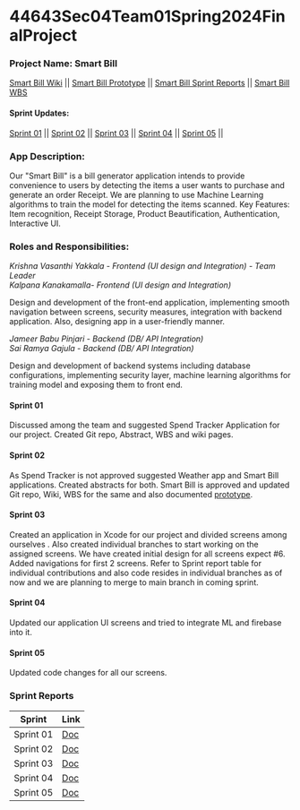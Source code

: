 # 44643Sec04Team01Spring2024FinalProject

### Project Name: Smart Bill

[Smart Bill Wiki](https://github.com/VasanthiY/44643Sec04Team01Spring2024FinalProject/wiki/Smart-Bill) ||
[Smart Bill Prototype](https://github.com/VasanthiY/44643Sec04Team01Spring2024FinalProject/blob/main/44643Sec04Team01_Prototype.docx) ||
[Smart Bill Sprint Reports](https://github.com/VasanthiY/44643Sec04Team01Spring2024FinalProject/blob/main/README.md#sprint-reports) ||
[Smart Bill WBS](https://github.com/users/VasanthiY/projects/2/views/1)

#### Sprint Updates: 
[Sprint 01](https://github.com/VasanthiY/44643Sec04Team01Spring2024FinalProject/blob/main/README.md#sprint-01) ||
[Sprint 02](https://github.com/VasanthiY/44643Sec04Team01Spring2024FinalProject/blob/main/README.md#sprint-02) ||
[Sprint 03](https://github.com/VasanthiY/44643Sec04Team01Spring2024FinalProject/blob/main/README.md#sprint-03) ||
[Sprint 04](https://github.com/VasanthiY/44643Sec04Team01Spring2024FinalProject/blob/main/README.md#sprint-04) ||
[Sprint 05](https://github.com/VasanthiY/44643Sec04Team01Spring2024FinalProject/blob/main/README.md#sprint-05) ||

### App Description:
Our "Smart Bill" is a bill generator application intends to provide convenience to users by detecting the items a user wants to purchase and generate an order Receipt. We are planning to use Machine Learning algorithms to train the model for detecting the items scanned.
Key Features: Item recognition, Receipt Storage, Product Beautification, Authentication, Interactive UI.

### Roles and Responsibilities:

*Krishna Vasanthi Yakkala - Frontend (UI design and Integration) - Team Leader*<br>
*Kalpana Kanakamalla- Frontend (UI design and Integration)*<br>

Design and development of the front-end application, implementing smooth navigation between screens, security measures, integration with backend application. Also, designing app in a user-friendly manner.<br>

*Jameer Babu Pinjari - Backend (DB/ API Integration)*<br>
*Sai Ramya Gajula - Backend (DB/ API Integration)*<br>

Design and development of backend systems including database configurations, implementing security layer, machine learning algorithms for training model and exposing them to front end.

#### Sprint 01
Discussed among the team and suggested Spend Tracker Application for our project. Created Git repo, Abstract, WBS and wiki pages.

#### Sprint 02
As Spend Tracker is not approved suggested Weather app and Smart Bill applications. Created abstracts for both. Smart Bill is approved and updated Git repo, Wiki, WBS for the same and also documented [prototype](https://github.com/VasanthiY/44643Sec04Team01Spring2024FinalProject/blob/main/44643Sec04Team01_Prototype.docx). 

#### Sprint 03
Created an application in Xcode for our project and divided screens among ourselves . Also created individual branches to start working on the assigned screens. We have created initial design for all screens expect #6. Added navigations for first 2 screens. Refer to Sprint report table for individual contributions and also code resides in individual branches as of now and we are planning to merge to main branch in coming sprint.

#### Sprint 04
Updated our application UI screens and tried to integrate ML and firebase into it.

#### Sprint 05
Updated code changes for all our screens.

### Sprint Reports

| Sprint | Link|
|--------|-----|
| Sprint 01 | [Doc](https://nwmissouri.sharepoint.com/:x:/s/IOS-Sec04_Team01/EZDJ-vCVDZpHindx6O8h88IB8ucjw3F3htKOpe3qtIe2XQ?e=yHP1Lh) |
| Sprint 02 | [Doc](https://nwmissouri.sharepoint.com/:x:/s/IOS-Sec04_Team01/EcGefjPg4BNLndgnt4ViCY4BWJnrOSs9peFJce2_K_1jTg?e=GSP856) |
| Sprint 03 | [Doc](https://nwmissouri.sharepoint.com/:x:/s/IOS-Sec04_Team01/EZJH3NioeOhLu5sg63Ajzt0Bjfx5kHpDj3wGXG3qcEiqdQ?e=F2hq1m) |
| Sprint 04 | [Doc](https://nwmissouri.sharepoint.com/:x:/s/IOS-Sec04_Team01/ERUZB6APkUFKhs28eYyjgS4BMS-MEosO46BHkvhNQQ-VCA?e=Hcv4in) |
| Sprint 05 | [Doc](https://nwmissouri.sharepoint.com/:x:/s/IOS-Sec04_Team01/ET434yWs5zpBgZigWmsGDsYBcR6R3FM8jiniVPCY7NGHAg?e=xtFX0v) |
